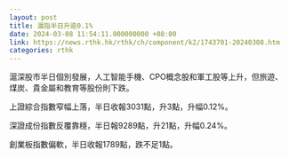 ```yaml
---
layout: post
title: 滬指半日升逾0.1%
date: 2024-03-08 11:54:11.000000000 +08:00
link: https://news.rthk.hk/rthk/ch/component/k2/1743701-20240308.htm
categories: rthk
---
```


滬深股市半日個別發展，人工智能手機、CPO概念股和軍工股等上升，但旅遊、煤炭、貴金屬和教育等股份則下跌。

上證綜合指數窄幅上落，半日收報3031點，升3點，升幅0.12%。

深證成份指數反覆靠穩，半日報9289點，升21點，升幅0.24%。

創業板指數偏軟，半日收報1789點，跌不足1點。

